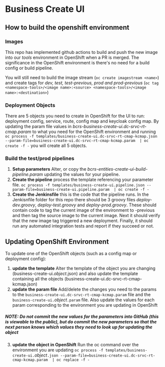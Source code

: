# Business Create UI

## How to build the openshift environment

### Images
This repo has implemented github actions to build and push the new image into our *tools* environment in OpenShift when a PR is merged. The significance in the OpenShift environment is there's no need for a build config or build pipeline.

You will still need to build the image stream (`oc create imagestream <name>`) and create tags for *dev, test, test-previous, prod and prod-previous* (`oc tag <namespace-tools>/<image name>:<source> <namespace-tools>/<image name>:<destination>`)

### Deployment Objects
There are 5 objects you need to create in OpenShift for the UI to run: deployment config, service, route, config map and keycloak config map. By updating the param file values in *bcrs-business-create-ui.dc-srvc-rt-cmap.param* to what you need for the OpenShift environment and running `oc process -f templates/business-create-ui.dc-srvc-rt-cmap-kcmap.json --param-file=business-create-ui.dc-srvc-rt-cmap-kcmap.param  | oc create -f -` you will create all 5 objects.

### Build the test/prod pipelines

1. **Setup parameters** Alter, or copy the *bcrs-entities-create-ui-build-pipeline.param* updating the values for your pipeline.
2. **Create the pipeline** process the template referencing your parameter file. `oc process -f templates/business-create-ui.pipeline.json --param-file=business-create-ui.pipeline.param  | oc create -f -`
3. **Create the Jenkinsfile** this is the code that the pipeline runs. In the Jenkisnfile folder for this repo there should be 3 groovy files *deploy-dev.groovy*, *deploy-test.groovy* and *deploy-prod.groovy*. These should contain code to tag the current image of the environment to -previous and then tag the source image to the current image. Next it should verify that the new image tag triggered a new deployment. Finally, it should run any automated integration tests and report if they succeed or not.

## Updating OpenShift Environment

To update one of the OpenShift objects (such as a config map or deployment config):

1. **update the template** Alter the template of the object you are changing (business-create-ui._object_.json) and also update the template containing all the objects (business-create-ui.dc-srvc-rt-cmap-kcmap.json)
2. **update the param file** Add/delete the changes you need to the params to the `business-create-ui.dc-srvc-rt-cmap-kcmap.param` file and the `business-create-ui.`_object_`.param` file. Also update the values for each param corresponding to the environment you are updating in OpenShift
##### NOTE: Do not commit the new values for the parameters into GitHub (this is viewable to the public), but do commit the new parameters so that the next person knows which values they need to look up for updating the object
3. **update the object in OpenShift** Run the oc command over the environment you are updating `oc process -f templates/business-create-ui.`_object_`.json --param-file=business-create-ui.dc-srvc-rt-cmap-kcmap.param  | oc replace -f -`